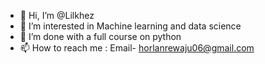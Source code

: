 - 👋 Hi, I’m @Lilkhez
- 👀 I’m interested in Machine learning and data science
- 💞️ I’m done with a full course on python
- 📫 How to reach me :
Email- horlanrewaju06@gmail.com 



